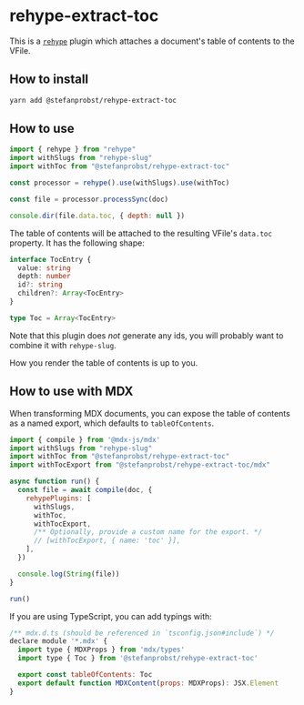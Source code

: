 # rehype-extract-toc

This is a [`rehype`](https://github.com/rehypejs/rehype) plugin which attaches a
document's table of contents to the VFile.

## How to install

```sh
yarn add @stefanprobst/rehype-extract-toc
```

## How to use

```js
import { rehype } from "rehype"
import withSlugs from "rehype-slug"
import withToc from "@stefanprobst/rehype-extract-toc"

const processor = rehype().use(withSlugs).use(withToc)

const file = processor.processSync(doc)

console.dir(file.data.toc, { depth: null })
```

The table of contents will be attached to the resulting VFile's `data.toc`
property. It has the following shape:

```ts
interface TocEntry {
  value: string
  depth: number
  id?: string
  children?: Array<TocEntry>
}

type Toc = Array<TocEntry>
```

Note that this plugin does _not_ generate any ids, you will probably want to
combine it with `rehype-slug`.

How you render the table of contents is up to you.

## How to use with MDX

When transforming MDX documents, you can expose the table of contents as a named
export, which defaults to `tableOfContents`.

```js
import { compile } from '@mdx-js/mdx'
import withSlugs from "rehype-slug"
import withToc from "@stefanprobst/rehype-extract-toc"
import withTocExport from "@stefanprobst/rehype-extract-toc/mdx"

async function run() {
  const file = await compile(doc, {
    rehypePlugins: [
      withSlugs,
      withToc,
      withTocExport,
      /** Optionally, provide a custom name for the export. */
      // [withTocExport, { name: 'toc' }],
    ],
  })

  console.log(String(file))
}

run()
```

If you are using TypeScript, you can add typings with:

```js
/** mdx.d.ts (should be referenced in `tsconfig.json#include`) */
declare module '*.mdx' {
  import type { MDXProps } from 'mdx/types'
  import type { Toc } from '@stefanprobst/rehype-extract-toc'

  export const tableOfContents: Toc
  export default function MDXContent(props: MDXProps): JSX.Element
}
```

